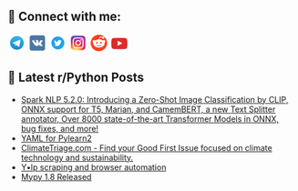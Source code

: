 ## 🔎 Connect with me:
[<img src="https://github.com/bullbesh/bullbesh/blob/main/images/Telegram.png" width="32" height="32" />](https://t.me/bullbesh)
[<img src="https://github.com/bullbesh/bullbesh/blob/main/images/VK.png" width="32" height="32" />](https://vk.com/bullbesh)
[<img src="https://github.com/bullbesh/bullbesh/blob/main/images/Twitter.png" width="32" height="32" />](https://twitter.com/bullbesh1)
[<img src="https://github.com/bullbesh/bullbesh/blob/main/images/Instagram.png" width="32" height="32" />](https://www.instagram.com/bullbesh)
[<img src="https://github.com/bullbesh/bullbesh/blob/main/images/Reddit.png" width="32" height="32" />](https://www.reddit.com/user/bullbesh)
[<img src="https://github.com/bullbesh/bullbesh/blob/main/images/YouTube.png" width="32" height="32" />](https://www.youtube.com/channel/UCtfjRs6uzgq5mfm8S06WTcg)

## 📕 Latest r/Python Posts
<!-- BLOG-POST-LIST:START -->
- [Spark NLP 5.2.0: Introducing a Zero-Shot Image Classification by CLIP, ONNX support for T5, Marian, and CamemBERT, a new Text Splitter annotator, Over 8000 state-of-the-art Transformer Models in ONNX, bug fixes, and more!](https://www.reddit.com/r/Python/comments/18of9kx/spark_nlp_520_introducing_a_zeroshot_image/)
- [YAML for Pylearn2](https://www.reddit.com/r/Python/comments/18obob6/yaml_for_pylearn2/)
- [ClimateTriage.com - Find your Good First Issue focused on climate technology and sustainability.](https://www.reddit.com/r/Python/comments/18oa8cs/climatetriagecom_find_your_good_first_issue/)
- [Y•lp scraping and browser automation](https://www.reddit.com/r/Python/comments/18o9t3y/ylp_scraping_and_browser_automation/)
- [Mypy 1.8 Released](https://www.reddit.com/r/Python/comments/18o8x7v/mypy_18_released/)
<!-- BLOG-POST-LIST:END -->
